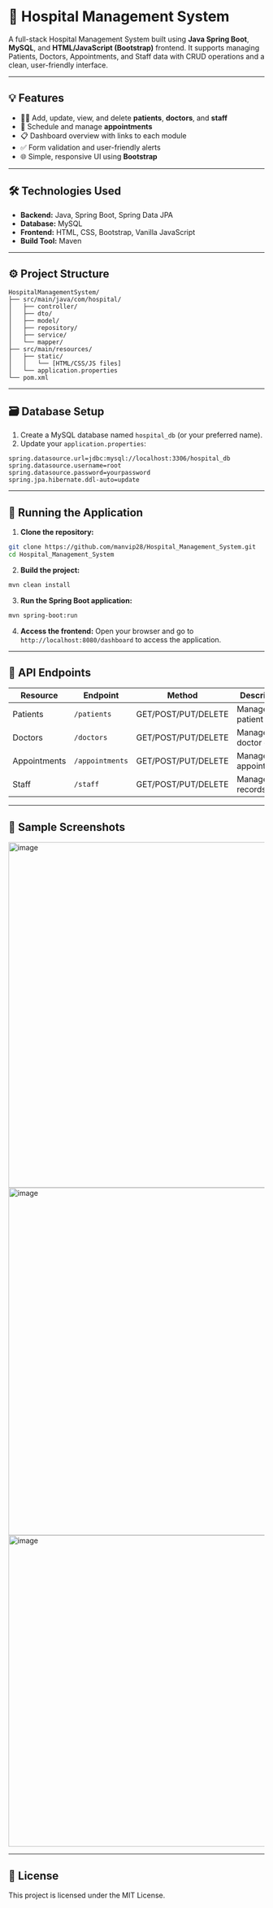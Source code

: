 # 🏥 Hospital Management System

A full-stack Hospital Management System built using **Java Spring Boot**, **MySQL**, and **HTML/JavaScript (Bootstrap)** frontend. It supports managing Patients, Doctors, Appointments, and Staff data with CRUD operations and a clean, user-friendly interface.

---

## 💡 Features

- 🧑‍⚕️ Add, update, view, and delete **patients**, **doctors**, and **staff**
- 📅 Schedule and manage **appointments**
- 📋 Dashboard overview with links to each module
- ✅ Form validation and user-friendly alerts
- 🌐 Simple, responsive UI using **Bootstrap**

---

## 🛠️ Technologies Used

- **Backend:** Java, Spring Boot, Spring Data JPA
- **Database:** MySQL
- **Frontend:** HTML, CSS, Bootstrap, Vanilla JavaScript
- **Build Tool:** Maven

---

## ⚙️ Project Structure

```
HospitalManagementSystem/
├── src/main/java/com/hospital/
│   ├── controller/
│   ├── dto/
│   ├── model/
│   ├── repository/
│   ├── service/
│   └── mapper/
├── src/main/resources/
│   ├── static/
│   │   └── [HTML/CSS/JS files]
│   └── application.properties
└── pom.xml
```

---

## 🗃️ Database Setup

1. Create a MySQL database named `hospital_db` (or your preferred name).
2. Update your `application.properties`:

```properties
spring.datasource.url=jdbc:mysql://localhost:3306/hospital_db
spring.datasource.username=root
spring.datasource.password=yourpassword
spring.jpa.hibernate.ddl-auto=update
```

---

## 🚀 Running the Application

1. **Clone the repository:**

```bash
git clone https://github.com/manvip28/Hospital_Management_System.git
cd Hospital_Management_System
```

2. **Build the project:**

```bash
mvn clean install
```

3. **Run the Spring Boot application:**

```bash
mvn spring-boot:run
```

4. **Access the frontend:**
   Open your browser and go to `http://localhost:8080/dashboard` to access the application.

---

## 🔗 API Endpoints

| Resource | Endpoint | Method | Description |
|----------|----------|---------|-------------|
| Patients | `/patients` | GET/POST/PUT/DELETE | Manage patient data |
| Doctors | `/doctors` | GET/POST/PUT/DELETE | Manage doctor data |
| Appointments | `/appointments` | GET/POST/PUT/DELETE | Manage appointments |
| Staff | `/staff` | GET/POST/PUT/DELETE | Manage staff records |

---

## 🧪 Sample Screenshots

<img width="1079" height="680" alt="image" src="https://github.com/user-attachments/assets/5c391d6a-c97e-4586-82cd-0e545aa7a47b" />
<img width="1079" height="684" alt="image" src="https://github.com/user-attachments/assets/8fd13af0-5dae-40a5-8db3-8e3c9cf9e3cb" />
<img width="1079" height="613" alt="image" src="https://github.com/user-attachments/assets/fb52c745-ca42-4ceb-ae1a-f493822271b8" />

---

## 📄 License

This project is licensed under the MIT License.
